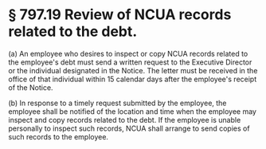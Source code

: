 # § 797.19   Review of NCUA records related to the debt.

(a) An employee who desires to inspect or copy NCUA records related to the employee's debt must send a written request to the Executive Director or the individual designated in the Notice. The letter must be received in the office of that individual within 15 calendar days after the employee's receipt of the Notice.


(b) In response to a timely request submitted by the employee, the employee shall be notified of the location and time when the employee may inspect and copy records related to the debt. If the employee is unable personally to inspect such records, NCUA shall arrange to send copies of such records to the employee.




